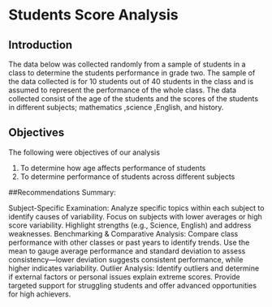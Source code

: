 # Students Score Analysis

## Introduction
The data below was collected randomly from a sample of students in a class to determine the students performance in grade two. The sample of the data collected is for 10 students out of 40 students in the class and is assumed to represent the performance of the whole class. The data collected consist of the age of the students and the scores of the students in different subjects; mathematics ,science ,English, and history.

## Objectives
The following were objectives of our analysis
1. To determine how age affects performance of students
2. To determine performance of students across different subjects

##Recommendations Summary:

Subject-Specific Examination: Analyze specific topics within each subject to identify causes of variability. Focus on subjects with lower averages or high score variability. Highlight strengths (e.g., Science, English) and address weaknesses.
Benchmarking & Comparative Analysis: Compare class performance with other classes or past years to identify trends. Use the mean to gauge average performance and standard deviation to assess consistency—lower deviation suggests consistent performance, while higher indicates variability.
Outlier Analysis: Identify outliers and determine if external factors or personal issues explain extreme scores. Provide targeted support for struggling students and offer advanced opportunities for high achievers.